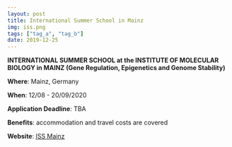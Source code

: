 ```yaml
---
layout: post
title: International Summer School in Mainz
img: iss.png
tags: ["tag_a", "tag_b"]
date: 2019-12-25
---
```


**INTERNATIONAL SUMMER SCHOOL at the INSTITUTE OF MOLECULAR BIOLOGY in MAINZ (Gene Regulation, Epigenetics and Genome Stability)**

**Where**: Mainz, Germany 

**When**: 12/08 - 20/09/2020

**Application Deadline**: TBA

**Benefits**: accommodation and travel costs are covered  

**Website**: [ISS Mainz](https://www.imb.de/students-postdocs/international-summer-school/)


